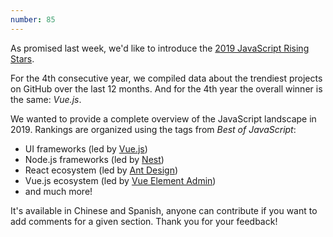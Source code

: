 ```yaml
---
number: 85
---
```


As promised last week, we'd like to introduce the [2019 JavaScript Rising Stars](https://risingstars.js.org/2019/en/).

For the 4th consecutive year, we compiled data about the trendiest projects on GitHub over the last 12 months. And for the 4th year the overall winner is the same: _Vue.js_.

We wanted to provide a complete overview of the JavaScript landscape in 2019. Rankings are organized using the tags from _Best of JavaScript_:

- UI frameworks (led by [Vue.js](http://vuejs.org/))
- Node.js frameworks (led by [Nest](https://nestjs.com/))
- React ecosystem (led by [Ant Design](https://ant.design/))
- Vue.js ecosystem (led by [Vue Element Admin](https://github.com/PanJiaChen/vue-element-admin))
- and much more!

It's available in Chinese and Spanish, anyone can contribute if you want to add comments for a given section. Thank you for your feedback!
